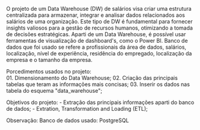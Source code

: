 O projeto de um Data Warehouse (DW) de salários visa criar uma estrutura centralizada para armazenar, integrar e analisar dados relacionados aos salários de uma organização. Este tipo de DW é fundamental para fornecer insights valiosos para a gestão de recursos humanos, otimizando a tomada de decisões estratégicas. Aparti de um Data Warehouse, é possível usar ferramentas de visualização de dashboard's, como o Power BI. Banco de dados que foi usado se refere a profissionais da área de dados, salários, localização, nível de experiência, residência do empregado, localização da empresa e o tamanho da empresa.

Porcedimentos usados no projeto:  
    01. Dimensionamento do Data Warehouse;
    02. Criação das principais tabelas que teram as informações mais concisas;
    03. Inserir os dados nas tabela do esquema "data_warehouse";

Objetivos do projeto: 
    - Extração das principais informações aparti do banco de dados;
    - Extration, Transformation and Loading (ETL);

  Observação: Banco de dados usado: PostgreSQL
